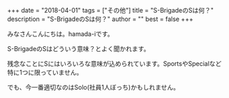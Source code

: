 +++
date = "2018-04-01"
tags = ["その他"]
title = "S-BrigadeのSは何？"
description = "S-BrigadeのSは何？"
author = ""
best = false
+++

みなさんこんにちは。hamada-iです。

S-BrigadeのSはどういう意味？とよく聞かれます。

残念なことにSにはいろいろな意味が込められています。SportsやSpecialなど特に1つに限っていません。

でも、今一番適切なのはSolo(社員1人ぼっち)かもしれません。

